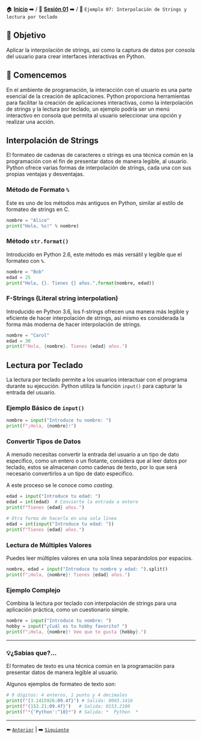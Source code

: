 🏠 [**Inicio**](../../Readme.md) ➡️ / 📖 [**Sesión 01**](../Readme.md) ➡️ / 📝 `Ejemplo 07: Interpolación de Strings y lectura por teclado`


## 🎯 Objetivo

Aplicar la interpolación de strings, así como la captura de datos por consola del usuario para crear interfaces interactivas en Python.

## 🚀 Comencemos

En el ambiente de programación, la interacción con el usuario es una parte esencial de la creación de aplicaciones. Python proporciona herramientas para facilitar la creación de aplicaciones interactivas, como la interpolación de strings y la lectura por teclado, un ejemplo podría ser un menú interactivo en consola que permita al usuario seleccionar una opción y realizar una acción.

## Interpolación de Strings

El formateo de cadenas de caracteres o strings es una técnica común en la programación con el fin de presentar datos de manera legible, al usuario. Python ofrece varias formas de interpolación de strings, cada una con sus propias ventajas y desventajas.

### Método de Formato `%`

Este es uno de los métodos más antiguos en Python, similar al estilo de formateo de strings en C.

```python
nombre = "Alice"
print("Hola, %s!" % nombre)
```

### Método `str.format()`

Introducido en Python 2.6, este método es más versátil y legible que el formateo con `%`.

```python
nombre = "Bob"
edad = 25
print("Hola, {}. Tienes {} años.".format(nombre, edad))
```

### F-Strings (Literal string interpolation)

Introducido en Python 3.6, los f-strings ofrecen una manera más legible y eficiente de hacer interpolación de strings, así mismo es considerada la forma más moderna de hacer interpolación de strings.

```python
nombre = "Carol"
edad = 30
print(f"Hola, {nombre}. Tienes {edad} años.")
```

## Lectura por Teclado

La lectura por teclado permite a los usuarios interactuar con el programa durante su ejecución. Python utiliza la función `input()` para capturar la entrada del usuario.

### Ejemplo Básico de `input()`

```python
nombre = input("Introduce tu nombre: ")
print(f"¡Hola, {nombre}!")
```

### Convertir Tipos de Datos

A menudo necesitas convertir la entrada del usuario a un tipo de dato específico, como un entero o un flotante, considera que al leer datos por teclado, estos se almacenan como cadenas de texto, por lo que será necesario convertirlos a un tipo de dato especifico.

A este proceso se le conoce como *casting*.

```python
edad = input("Introduce tu edad: ")
edad = int(edad)  # Convierte la entrada a entero
print(f"Tienes {edad} años.")

# Otra forma de hacerlo en una sola línea
edad = int(input("Introduce tu edad: "))
print(f"Tienes {edad} años.")
```

### Lectura de Múltiples Valores

Puedes leer múltiples valores en una sola línea separándolos por espacios.

```python
nombre, edad = input("Introduce tu nombre y edad: ").split()
print(f"¡Hola, {nombre}! Tienes {edad} años.")
```

### Ejemplo Complejo

Combina la lectura por teclado con interpolación de strings para una aplicación práctica, como un cuestionario simple.

```python
nombre = input("Introduce tu nombre: ")
hobby = input("¿Cuál es tu hobby favorito? ")
print(f"¡Hola, {nombre}! Veo que te gusta {hobby}.")
```

---

### 💡¿Sabias que?...

El formateo de texto es una técnica común en la programación para presentar datos de manera legible al usuario.

Algunos ejemplos de formateo de texto son:

```python
# 9 dígitos: 4 enteros, 1 punto y 4 decimales
print(f"{3.1415926:09.4f}") # Salida: 0003.1416
print(f"{153.21:09.4f}")   # Salida: 0153.2100
print(f"*{'Python':^10}*") # Salida: *  Python  *
```
---

⬅️ [`Anterior`](../Readme.md) | ➡️ [`Siguiente`](../../Sesion-02/Readme.md)